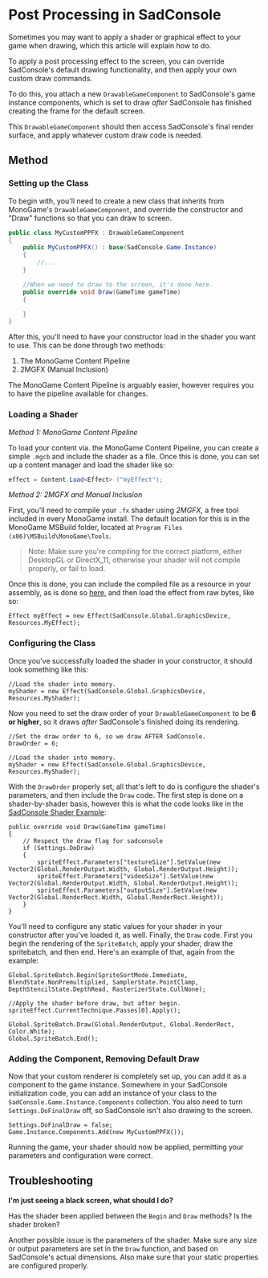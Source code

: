 # Post Processing in SadConsole

Sometimes you may want to apply a shader or graphical effect to your game when drawing, which this article will explain how to do. 

To apply a post processing effect to the screen, you can override SadConsole's default drawing functionality, and then apply your own custom draw commands.

To do this, you attach a new `DrawableGameComponent` to SadConsole's game instance components, which is set to draw *after* SadConsole has finished creating the frame for the default screen.

This `DrawableGameComponent` should then access SadConsole's final render surface, and apply whatever custom draw code is needed.

## Method

### Setting up the Class
To begin with, you'll need to create a new class that inherits from MonoGame's `DrawableGameComponent`, and override the constructor and "Draw" functions so that you can draw to screen.

```csharp
public class MyCustomPPFX : DrawableGameComponent
{
    public MyCustomPPFX() : base(SadConsole.Game.Instance) 
    {
        //...
	}

    //When we need to draw to the screen, it's done here.
    public override void Draw(GameTime gameTime)
    {

	}
}
```

After this, you'll need to have your constructor load in the shader you want to use. This can be done through two methods:

 1. The MonoGame Content Pipeline
 2. 2MGFX (Manual Inclusion)
 
 The MonoGame Content Pipeline is arguably easier, however requires you to have the pipeline available for changes.

### Loading a Shader
*Method 1: MonoGame Content Pipeline*

To load your content via. the MonoGame Content Pipeline, you can create a simple `.mgcb` and include the shader as a file. Once this is done, you can set up a content manager and load the shader like so:

```csharp
effect = Content.Load<Effect> ("myEffect");
```

*Method 2: 2MGFX and Manual Inclusion*

First, you'll need to compile your `.fx` shader using *2MGFX*, a free tool included in every MonoGame install. The default location for this is in the MonoGame MSBuild folder, located at `Program Files (x86)\MSBuild\MonoGame\Tools`.

> Note: Make sure you're compiling for the correct platform, either DesktopGL or DirectX_11, otherwise your shader will not compile properly, or fail to load.

Once this is done, you can include the compiled file as a resource in your assembly, as is done so [here,]([https://stackoverflow.com/questions/433171/how-to-embed-a-text-file-in-a-net-assembly](https://stackoverflow.com/questions/433171/how-to-embed-a-text-file-in-a-net-assembly)) and then load the effect from raw bytes, like so:

```
Effect myEffect = new Effect(SadConsole.Global.GraphicsDevice, Resources.MyEffect);
```

### Configuring the Class
Once you've successfully loaded the shader in your constructor, it should look something like this:

```
//Load the shader into memory.
myShader = new Effect(SadConsole.Global.GraphicsDevice, Resources.MyShader);
```

Now you need to set the draw order of your `DrawableGameComponent` to be **6 or higher**, so it draws *after* SadConsole's finished doing its rendering.

```
//Set the draw order to 6, so we draw AFTER SadConsole.
DrawOrder = 6;

//Load the shader into memory.
myShader = new Effect(SadConsole.Global.GraphicsDevice, Resources.MyShader);
```

With the `DrawOrder` properly set, all that's left to do is configure the shader's parameters, and then include the `Draw` code. The first step is done on a shader-by-shader basis, however this is what the code looks like in the [SadConsole Shader Example]([https://github.com/SadConsole/SadConsole/blob/master/src/DemoProject/SharedCode/ShaderRendererTesting.cs](https://github.com/SadConsole/SadConsole/blob/master/src/DemoProject/SharedCode/ShaderRendererTesting.cs)):

```
public override void Draw(GameTime gameTime)
{
	// Respect the draw flag for sadconsole
	if (Settings.DoDraw)
	{
		spriteEffect.Parameters["textureSize"].SetValue(new Vector2(Global.RenderOutput.Width, Global.RenderOutput.Height));
		spriteEffect.Parameters["videoSize"].SetValue(new Vector2(Global.RenderOutput.Width, Global.RenderOutput.Height));
		spriteEffect.Parameters["outputSize"].SetValue(new Vector2(Global.RenderRect.Width, Global.RenderRect.Height));
	}
}
```

You'll need to configure any static values for your shader in your constructor after you've loaded it, as well. Finally, the `Draw` code. First you begin the rendering of the `SpriteBatch`, apply your shader, draw the spritebatch, and then end. Here's an example of that, again from the example:

```
Global.SpriteBatch.Begin(SpriteSortMode.Immediate, BlendState.NonPremultiplied, SamplerState.PointClamp, DepthStencilState.DepthRead, RasterizerState.CullNone);

//Apply the shader before draw, but after begin.
spriteEffect.CurrentTechnique.Passes[0].Apply();

Global.SpriteBatch.Draw(Global.RenderOutput, Global.RenderRect, Color.White);
Global.SpriteBatch.End();
```

### Adding the Component, Removing Default Draw

Now that your custom renderer is completely set up, you can add it as a component to the game instance. Somewhere in your SadConsole initialization code, you can add an instance of your class to the `SadConsole.Game.Instance.Components` collection. You also need to turn `Settings.DoFinalDraw` off, so SadConsole isn't also drawing to the screen.

```
Settings.DoFinalDraw = false;
Game.Instance.Components.Add(new MyCustomPPFX());
```
Running the game, your shader should now be applied, permitting your parameters and configuration were correct.

## Troubleshooting
**I'm just seeing a black screen, what should I do?**

Has the shader been applied between the `Begin` and `Draw` methods? Is the shader broken? 

Another possible issue is the parameters of the shader. Make sure any size or output parameters are set in the `Draw` function, and based on SadConsole's actual dimensions. Also make sure that your static properties are configured properly.
